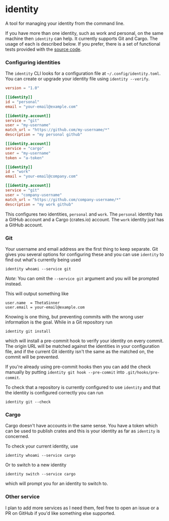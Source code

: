 # identity

A tool for managing your identity from the command line.

If you have more than one identity, such as work and personal, on the same machine then `identity` can help. It currently
supports Git and Cargo. The usage of each is described below. If you prefer, there is a set of functional tests provided with
the [source code](https://github.com/EphyraSoftware/identity/tree/main/test).

### Configuring identities

The `identity` CLI looks for a configuration file at `~/.config/identity.toml`. You can create or upgrade your identity file
using `identity --verify`.

```toml
version = "1.0"

[[identity]]
id = "personal"
email = "your-email@example.com"

[[identity.account]]
service = "git"
user = "my-username"
match_url = "https://github.com/my-username/*"
description = "my personal github"

[[identity.account]]
service = "cargo"
user = "my-username"
token = "a-token"

[[identity]]
id = "work"
email = "your-email@company.com"

[[identity.account]]
service = "git"
user = "company-username"
match_url = "https://github.com/company-username/*"
description = "my work github"
```

This configures two identities, `personal` and `work`. The `personal` identity has a GitHub account and a Cargo (crates.io) account.
The `work` identity just has a GitHub account.

### Git

Your username and email address are the first thing to keep separate. Git gives you several options for configuring these
and you can use `identity` to find out what's currently being used

```shell
identity whoami --service git
```

_Note_: You can omit the `--service git` argument and you will be prompted instead.

This will output something like

```text
user.name  = ThetaSinner
user.email = your-email@example.com
```

Knowing is one thing, but preventing commits with the wrong user information is the goal. While in a Git repository run

```shell
identity git install
```

which will install a pre-commit hook to verify your identity on every commit. The origin URL will be matched against the identities
in your configuration file, and if the current Git identity isn't the same as the matched on, the commit will be prevented.

If you're already using pre-commit hooks then you can add the check manually by putting `identity git hook --pre-commit` into `.git/hooks/pre-commit`.

To check that a repository is currently configured to use `identity` and that the identity is configured correctly you can run

```shell
identity git --check
```

### Cargo

Cargo doesn't have accounts in the same sense. You have a token which can be used to publish crates and this is your identity
as far as `identity` is concerned.

To check your current identity, use

```shell
identity whoami --service cargo
```

Or to switch to a new identity

```shell
identity switch --service cargo
```

which will prompt you for an identity to switch to.

### Other service

I plan to add more services as I need them, feel free to open an issue or a PR on GitHub if you'd like something else supported.
